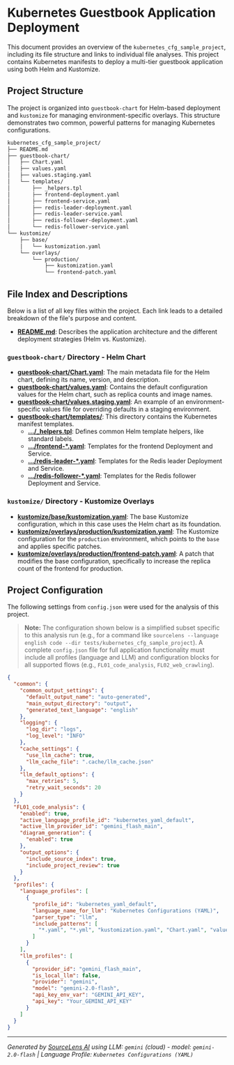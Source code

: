 # Kubernetes Guestbook Application Deployment

This document provides an overview of the `kubernetes_cfg_sample_project`, including its file structure and links to individual file analyses. This project contains Kubernetes manifests to deploy a multi-tier guestbook application using both Helm and Kustomize.

## Project Structure

The project is organized into `guestbook-chart` for Helm-based deployment and `kustomize` for managing environment-specific overlays. This structure demonstrates two common, powerful patterns for managing Kubernetes configurations.

```bash
kubernetes_cfg_sample_project/
├── README.md
├── guestbook-chart/
│   ├── Chart.yaml
│   ├── values.yaml
│   ├── values.staging.yaml
│   └── templates/
│       ├── _helpers.tpl
│       ├── frontend-deployment.yaml
│       ├── frontend-service.yaml
│       ├── redis-leader-deployment.yaml
│       ├── redis-leader-service.yaml
│       ├── redis-follower-deployment.yaml
│       └── redis-follower-service.yaml
└── kustomize/
    ├── base/
    │   └── kustomization.yaml
    └── overlays/
        └── production/
            ├── kustomization.yaml
            └── frontend-patch.yaml
```

## File Index and Descriptions

Below is a list of all key files within the project. Each link leads to a detailed breakdown of the file's purpose and content.

*   **[README.md](./README.md)**: Describes the application architecture and the different deployment strategies (Helm vs. Kustomize).

### `guestbook-chart/` Directory - Helm Chart

*   **[guestbook-chart/Chart.yaml](./guestbook-chart/Chart.yaml)**: The main metadata file for the Helm chart, defining its name, version, and description.
*   **[guestbook-chart/values.yaml](./guestbook-chart/values.yaml)**: Contains the default configuration values for the Helm chart, such as replica counts and image names.
*   **[guestbook-chart/values.staging.yaml](./guestbook-chart/values.staging.yaml)**: An example of an environment-specific values file for overriding defaults in a staging environment.
*   **[guestbook-chart/templates/](./guestbook-chart/templates/)**: This directory contains the Kubernetes manifest templates.
    *   **[.../_helpers.tpl](./guestbook-chart/templates/_helpers.tpl)**: Defines common Helm template helpers, like standard labels.
    *   **[.../frontend-*.yaml](./guestbook-chart/templates/frontend-deployment.yaml)**: Templates for the frontend Deployment and Service.
    *   **[.../redis-leader-*.yaml](./guestbook-chart/templates/redis-leader-deployment.yaml)**: Templates for the Redis leader Deployment and Service.
    *   **[.../redis-follower-*.yaml](./guestbook-chart/templates/redis-follower-deployment.yaml)**: Templates for the Redis follower Deployment and Service.

### `kustomize/` Directory - Kustomize Overlays

*   **[kustomize/base/kustomization.yaml](./kustomize/base/kustomization.yaml)**: The base Kustomize configuration, which in this case uses the Helm chart as its foundation.
*   **[kustomize/overlays/production/kustomization.yaml](./kustomize/overlays/production/kustomization.yaml)**: The Kustomize configuration for the `production` environment, which points to the `base` and applies specific patches.
*   **[kustomize/overlays/production/frontend-patch.yaml](./kustomize/overlays/production/frontend-patch.yaml)**: A patch that modifies the base configuration, specifically to increase the replica count of the frontend for production.

## Project Configuration

The following settings from `config.json` were used for the analysis of this project.

> **Note:** The configuration shown below is a simplified subset specific to this analysis run (e.g., for a command like `sourcelens --language english code --dir tests/kubernetes_cfg_sample_project`). A complete `config.json` file for full application functionality must include all profiles (language and LLM) and configuration blocks for all supported flows (e.g., `FL01_code_analysis`, `FL02_web_crawling`).

```json
{
  "common": {
    "common_output_settings": {
      "default_output_name": "auto-generated",
      "main_output_directory": "output",
      "generated_text_language": "english"
    },
    "logging": {
      "log_dir": "logs",
      "log_level": "INFO"
    },
    "cache_settings": {
      "use_llm_cache": true,
      "llm_cache_file": ".cache/llm_cache.json"
    },
    "llm_default_options": {
      "max_retries": 5,
      "retry_wait_seconds": 20
    }
  },
  "FL01_code_analysis": {
    "enabled": true,
    "active_language_profile_id": "kubernetes_yaml_default",
    "active_llm_provider_id": "gemini_flash_main",
    "diagram_generation": {
      "enabled": true
    },
    "output_options": {
      "include_source_index": true,
      "include_project_review": true
    }
  },
  "profiles": {
    "language_profiles": [
      {
        "profile_id": "kubernetes_yaml_default",
        "language_name_for_llm": "Kubernetes Configurations (YAML)",
        "parser_type": "llm",
        "include_patterns": [
          "*.yaml", "*.yml", "kustomization.yaml", "Chart.yaml", "values.yaml", "README.md"
        ]
      }
    ],
    "llm_profiles": [
      {
        "provider_id": "gemini_flash_main",
        "is_local_llm": false,
        "provider": "gemini",
        "model": "gemini-2.0-flash",
        "api_key_env_var": "GEMINI_API_KEY",
        "api_key": "Your_GEMINI_API_KEY"
      }
    ]
  }
}
```
---

*Generated by [SourceLens AI](https://github.com/openXFlow/sourceLensAI) using LLM: `gemini` (cloud) - model: `gemini-2.0-flash` | Language Profile: `Kubernetes Configurations (YAML)`*
